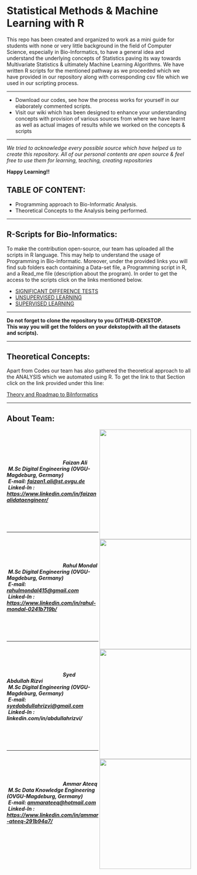 # Statistical Methods & Machine Learning with R

This repo has been created and organized to work as a mini guide for students with none or very little background in the field of Computer Science, especially in 
Bio-Informatics, to have a general idea and understand the underlying concepts of Statistics paving its way towards Multivariate Statistics & ultimately Machine Learning Algorithms. We have written R scripts for the mentioned pathway as we proceeded which we have provided in our repository along with corresponding csv file which we used 
in our scripting process. 
***
 * Download our codes, see how the process works for yourself in our elaborately commented scripts. 
 * Visit our wiki which has been designed to enhance your understanding concepts with provision of various sources from where we have learnt as well as actual images of results while we worked on the concepts & scripts
 ***

_We tried to acknowledge every possible source which have helped us to create this repository. All of our personal contents are open source & feel free to use them for 
learning, teaching, creating repositories_

**Happy Learning!!**


## TABLE OF CONTENT:

* Programming approach to Bio-Informatic Analysis.
* Theoretical Concepts to the Analysis being performed.

***

## R-Scripts for Bio-Informatics:
To make the contribution open-source, our team has uploaded all the scripts in R language. This may help to understand the usage of Programming in Bio-Informatic. Moreover, under the provided links you will find sub folders each containing a Data-set file, a Programming script in R, and a Read_me file (description about the program). In order to get the access to the scripts click on the links mentioned below.
  
* [SIGNIFICANT DIFFERENCE TESTS](https://github.com/Statistics-and-Machine-Learning-with-R/Statistical-Methods-and-Machine-Learning-in-R/tree/master/Significant%20Difference%20Tests)  
* [UNSUPERVISED LEARNING](https://github.com/Rizvix0/Statistical-Methods-and-Machine-Learning-in-R/tree/master/Unsupervised%20Learning)
* [SUPERVISED LEARNING](https://github.com/Rizvix0/Statistical-Methods-and-Machine-Learning-in-R/tree/master/Supervised%20Learning)

  
 ***
 **Do not forget to clone the repository to you GITHUB-DEKSTOP.<br/> This way you will get the folders on your dekstop(with all the datasets and scripts).**
 
 ***
 
 
## Theoretical Concepts:

Apart from Codes our team has also gathered the theoretical approach to all the ANALYSIS which we automated using R. To get the link to that Section click on the link provided under this line: <br/>

[Theory and Roadmap to BiInformatics](https://github.com/Rizvix0/DE_Project_MetaProtStat/wiki)

***

## About Team:
<a href="url"><img src="https://user-images.githubusercontent.com/49519053/98467030-6fa78e00-21d3-11eb-95f5-86759cf1863b.jpg" align="right" height="300" width="250" ></a>  <br/> <br/>
<br/>
<br/>


 &nbsp; &nbsp; &nbsp; &nbsp; &nbsp; &nbsp;&nbsp; &nbsp; &nbsp; &nbsp; &nbsp; &nbsp; &nbsp; &nbsp; &nbsp; &nbsp; &nbsp; &nbsp; &nbsp; &nbsp; ***Faizan Ali***
 <br/>
&nbsp;***M.Sc Digital Engineering (OVGU-Magdeburg, Germany)*** 
<br/>
&nbsp;***E-mail: faizan1.ali@st.ovgu.de*** 
<br/>
&nbsp;***Linked-In : https://www.linkedin.com/in/faizanalidataengineer/***
<br/>

<br/>
<br/>
<br/>


***


<a href="url"><img src="https://user-images.githubusercontent.com/49519053/100611696-028aa280-3312-11eb-9380-4f287c3c26ff.jpeg" align="right" height="300" width="250" ></a>  <br/> <br/>
<br/>
<br/>
 &nbsp; &nbsp; &nbsp; &nbsp; &nbsp; &nbsp;&nbsp; &nbsp; &nbsp; &nbsp; &nbsp; &nbsp; &nbsp; &nbsp; &nbsp; &nbsp; &nbsp; &nbsp; &nbsp; &nbsp; ***Rahul Mondal***
 <br/>
&nbsp;***M.Sc Digital Engineering (OVGU-Magdeburg, Germany)*** 
<br/>
&nbsp;***E-mail: rahulmondal415@gmail.com*** 
<br/>
&nbsp;***Linked-In : https://www.linkedin.com/in/rahul-mondal-0241b719b/***
<br/>

<br/>
<br/>
<br/>

***


<a href="url"><img src="https://user-images.githubusercontent.com/49519053/100612409-39ad8380-3313-11eb-9eed-fbb748b150d4.jpeg" align="right" height="300" width="250" ></a>  <br/> <br/>
<br/>
<br/>
 &nbsp; &nbsp; &nbsp; &nbsp; &nbsp; &nbsp;&nbsp; &nbsp; &nbsp; &nbsp; &nbsp; &nbsp; &nbsp; &nbsp; &nbsp; &nbsp; &nbsp; &nbsp; &nbsp; &nbsp; ***Syed Abdullah Rizvi***
 <br/>
&nbsp;***M.Sc Digital Engineering (OVGU-Magdeburg, Germany)*** 
<br/>
&nbsp;***E-mail: syedabdullahrizvi@gmail.com*** 
<br/>
&nbsp;***Linked-In : linkedin.com/in/abdullahrizvi/***
<br/>

<br/>
<br/>
<br/>


***


<a href="url"><img src="https://user-images.githubusercontent.com/49519053/98542815-c96e8d80-2291-11eb-9554-8863560e2cf7.jpeg" align="right" height="300" width="250" ></a>  <br/> <br/>
<br/>
<br/>
&nbsp; &nbsp; &nbsp; &nbsp; &nbsp; &nbsp;&nbsp; &nbsp; &nbsp; &nbsp; &nbsp; &nbsp; &nbsp; &nbsp; &nbsp; &nbsp; &nbsp; &nbsp; &nbsp; &nbsp; ***Ammar Ateeq***
 <br/>
&nbsp;***M.Sc Data Knowledge Engineering (OVGU-Magdeburg, Germany)*** 
<br/>
&nbsp;***E-mail: ammarateeq@hotmail.com*** 
<br/>
&nbsp;***Linked-In : https://www.linkedin.com/in/ammar-ateeq-291b94a7/***
